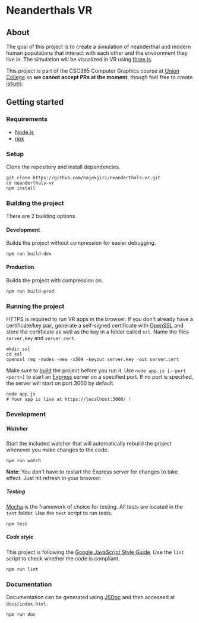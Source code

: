 # Neanderthals VR
## About
The goal of this project is to create a simulation of neanderthal and modern human populations that interact with each other and the environment they live in. The simulation will be visualized in VR using [three.js](https://github.com/mrdoob/three.js/).

This project is part of the CSC385 Computer Graphics course at [Union College](https://union.edu/) so **we cannot accept PRs at the moment**, though feel free to create [issues](https://github.com/hajekjiri/neanderthals-vr/issues).

## Getting started
### Requirements
* [Node.js](https://nodejs.org/en/)
* [npx](https://www.npmjs.com/package/npx)

### Setup
Clone the repository and install dependencies.
```
git clone https://github.com/hajekjiri/neanderthals-vr.git
cd neanderthals-vr
npm install
```

### Building the project
There are 2 building options.

#### Development
Builds the project without compression for easier debugging.
```
npm run build-dev
```

#### Production
Builds the project with compression on.
```
npm run build-prod
```

### Running the project
HTTPS is required to run VR apps in the browser. If you don't already have a certificate/key pair, generate a self-signed certificate with [OpenSSL](https://www.openssl.org/) and store the certificate as well as the key in a folder called `ssl`. Name the files `server.key` and `server.cert`.
```
mkdir ssl
cd ssl
openssl req -nodes -new -x509 -keyout server.key -out server.cert
```

Make sure to [build](#building-the-project) the project before you run it.
Use `node app.js [--port <port>]` to start an [Express](https://expressjs.com/) server on a specified port. If no port is specified, the server will start on port 3000 by default.
```
node app.js
# Your app is live at https://localhost:3000/ !
```

### Development
##### Watcher
Start the included watcher that will automatically rebuild the project whenever you make changes to the code.
```
npm run watch
```
**Note**: You don't have to restart the Express server for changes to take effect. Just hit refresh in your browser.

##### Testing
[Mocha](https://mochajs.org/) is the framework of choice for testing. All tests are located in the `test` folder. Use the `test` script to run tests.
```
npm test
```

##### Code style
This project is following the [Google JavaScript Style Guide](https://google.github.io/styleguide/jsguide.html). Use the `lint` script to check whether the code is compliant.
```
npm run lint
```

### Documentation
Documentation can be generated using [JSDoc](https://jsdoc.app/) and then accessed at `docs/index.html`.
```
npm run doc
```

